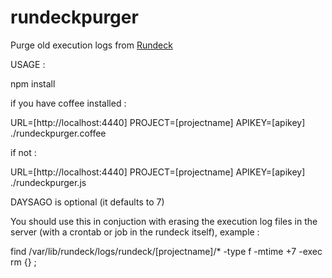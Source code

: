 # rundeckpurger

Purge old execution logs from [Rundeck](http://rundeck.org/)

USAGE : 

npm install

if you have coffee installed : 

URL=[http://localhost:4440] PROJECT=[projectname] APIKEY=[apikey] ./rundeckpurger.coffee

if not : 

URL=[http://localhost:4440] PROJECT=[projectname] APIKEY=[apikey] ./rundeckpurger.js


DAYSAGO is optional (it defaults to 7)


You should use this in conjuction with erasing the execution log files in the server (with a crontab or job in the rundeck itself), example : 

find /var/lib/rundeck/logs/rundeck/[projectname]/* -type f -mtime +7 -exec rm {} \;